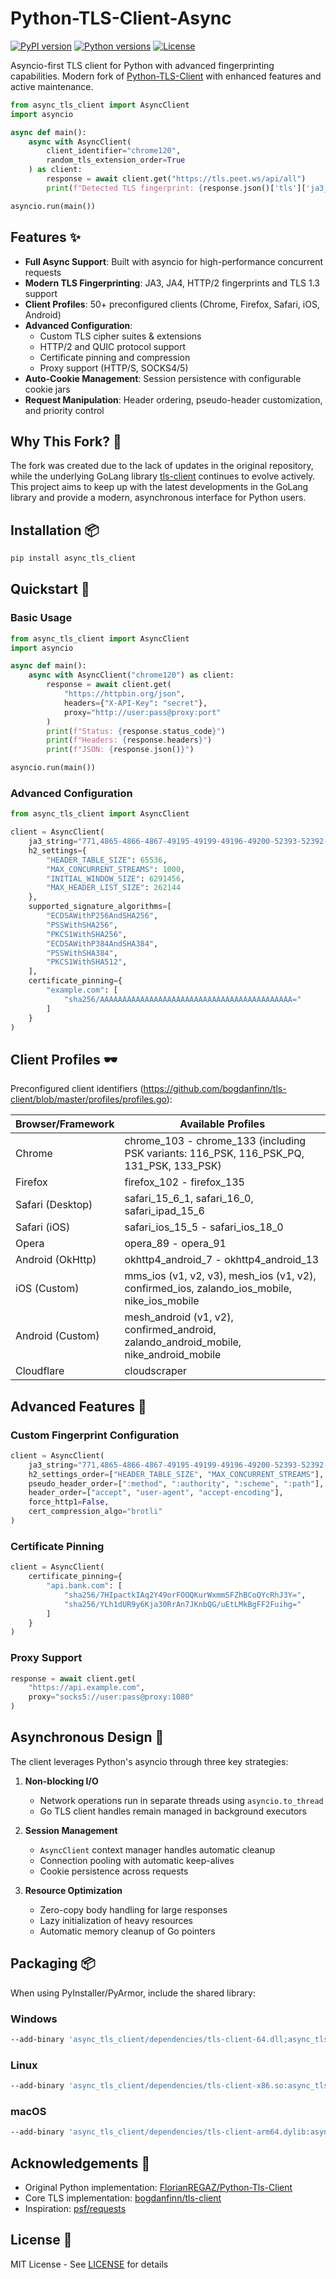 # Python-TLS-Client-Async

[![PyPI version](https://img.shields.io/pypi/v/async_tls_client.svg)](https://pypi.org/project/async_tls_client/)
[![Python versions](https://img.shields.io/pypi/pyversions/async_tls_client.svg)](https://pypi.org/project/async_tls_client/)
[![License](https://img.shields.io/badge/license-MIT-blue.svg)](https://opensource.org/licenses/MIT)

Asyncio-first TLS client for Python with advanced fingerprinting capabilities. Modern fork of [Python-TLS-Client](https://github.com/FlorianREGAZ/Python-Tls-Client) with enhanced features and active maintenance.

```python
from async_tls_client import AsyncClient
import asyncio

async def main():
    async with AsyncClient(
        client_identifier="chrome120",
        random_tls_extension_order=True
    ) as client:
        response = await client.get("https://tls.peet.ws/api/all")
        print(f"Detected TLS fingerprint: {response.json()['tls']['ja3_hash']}")

asyncio.run(main())
```

## Features ✨

- **Full Async Support**: Built with asyncio for high-performance concurrent requests
- **Modern TLS Fingerprinting**: JA3, JA4, HTTP/2 fingerprints and TLS 1.3 support
- **Client Profiles**: 50+ preconfigured clients (Chrome, Firefox, Safari, iOS, Android)
- **Advanced Configuration**:
  - Custom TLS cipher suites & extensions
  - HTTP/2 and QUIC protocol support
  - Certificate pinning and compression
  - Proxy support (HTTP/S, SOCKS4/5)
- **Auto-Cookie Management**: Session persistence with configurable cookie jars
- **Request Manipulation**: Header ordering, pseudo-header customization, and priority control

## Why This Fork? 🚀

The fork was created due to the lack of updates in the original repository, while the underlying GoLang
library [tls-client](https://github.com/bogdanfinn/tls-client) continues to evolve actively. This project aims to keep
up with the latest developments in the GoLang library and provide a modern, asynchronous interface for Python users.

## Installation 📦

```bash
pip install async_tls_client
```

## Quickstart 🚀

### Basic Usage

```python
from async_tls_client import AsyncClient
import asyncio

async def main():
    async with AsyncClient("chrome120") as client:
        response = await client.get(
            "https://httpbin.org/json",
            headers={"X-API-Key": "secret"},
            proxy="http://user:pass@proxy:port"
        )
        print(f"Status: {response.status_code}")
        print(f"Headers: {response.headers}")
        print(f"JSON: {response.json()}")

asyncio.run(main())
```

### Advanced Configuration

```python
from async_tls_client import AsyncClient

client = AsyncClient(
    ja3_string="771,4865-4866-4867-49195-49199-49196-49200-52393-52392-49171-49172-156-157-47-53,0-23-65281-10-11-35-16-5-13-18-51-45-43-27-17513,29-23-24,0",
    h2_settings={
        "HEADER_TABLE_SIZE": 65536,
        "MAX_CONCURRENT_STREAMS": 1000,
        "INITIAL_WINDOW_SIZE": 6291456,
        "MAX_HEADER_LIST_SIZE": 262144
    },
    supported_signature_algorithms=[
        "ECDSAWithP256AndSHA256",
        "PSSWithSHA256",
        "PKCS1WithSHA256",
        "ECDSAWithP384AndSHA384",
        "PSSWithSHA384",
        "PKCS1WithSHA512",
    ],
    certificate_pinning={
        "example.com": [
            "sha256/AAAAAAAAAAAAAAAAAAAAAAAAAAAAAAAAAAAAAAAAAAA="
        ]
    }
)
```

## Client Profiles 🕶️

Preconfigured client identifiers (https://github.com/bogdanfinn/tls-client/blob/master/profiles/profiles.go):

| Browser/Framework       | Available Profiles                                                                 |
|-------------------------|------------------------------------------------------------------------------------|
| Chrome                  | chrome_103 - chrome_133 (including PSK variants: 116_PSK, 116_PSK_PQ, 131_PSK, 133_PSK) |
| Firefox                 | firefox_102 - firefox_135                                                          |
| Safari (Desktop)        | safari_15_6_1, safari_16_0, safari_ipad_15_6                                       |
| Safari (iOS)            | safari_ios_15_5 - safari_ios_18_0                                                  |
| Opera                   | opera_89 - opera_91                                                                |
| Android (OkHttp)        | okhttp4_android_7 - okhttp4_android_13                                             |
| iOS (Custom)            | mms_ios (v1, v2, v3), mesh_ios (v1, v2), confirmed_ios, zalando_ios_mobile, nike_ios_mobile |
| Android (Custom)        | mesh_android (v1, v2), confirmed_android, zalando_android_mobile, nike_android_mobile |
| Cloudflare              | cloudscraper                                                                       |

## Advanced Features 🔧

### Custom Fingerprint Configuration

```python
client = AsyncClient(
    ja3_string="771,4865-4866-4867-49195-49199-49196-49200-52393-52392-49171-49172-156-157-47-53,0-23-65281-10-11-35-16-5-13-18-51-45-43-27-17513,29-23-24,0",
    h2_settings_order=["HEADER_TABLE_SIZE", "MAX_CONCURRENT_STREAMS"],
    pseudo_header_order=[":method", ":authority", ":scheme", ":path"],
    header_order=["accept", "user-agent", "accept-encoding"],
    force_http1=False,
    cert_compression_algo="brotli"
)
```

### Certificate Pinning

```python
client = AsyncClient(
    certificate_pinning={
        "api.bank.com": [
            "sha256/7HIpactkIAq2Y49orFOOQKurWxmmSFZhBCoQYcRhJ3Y=",
            "sha256/YLh1dUR9y6Kja30RrAn7JKnbQG/uEtLMkBgFF2Fuihg="
        ]
    }
)
```

### Proxy Support

```python
response = await client.get(
    "https://api.example.com",
    proxy="socks5://user:pass@proxy:1080"
)
```

## Asynchronous Design 🚧

The client leverages Python's asyncio through three key strategies:

1. **Non-blocking I/O**
   - Network operations run in separate threads using `asyncio.to_thread`
   - Go TLS client handles remain managed in background executors

2. **Session Management**
   - `AsyncClient` context manager handles automatic cleanup
   - Connection pooling with automatic keep-alives
   - Cookie persistence across requests

3. **Resource Optimization**
   - Zero-copy body handling for large responses
   - Lazy initialization of heavy resources
   - Automatic memory cleanup of Go pointers

## Packaging 📦

When using PyInstaller/PyArmor, include the shared library:

### Windows
```bash
--add-binary 'async_tls_client/dependencies/tls-client-64.dll;async_tls_client/dependencies'
```

### Linux
```bash
--add-binary 'async_tls_client/dependencies/tls-client-x86.so:async_tls_client/dependencies'
```

### macOS
```bash
--add-binary 'async_tls_client/dependencies/tls-client-arm64.dylib:async_tls_client/dependencies'
```

## Acknowledgements 🙏

- Original Python implementation: [FlorianREGAZ/Python-Tls-Client](https://github.com/FlorianREGAZ/Python-Tls-Client)
- Core TLS implementation: [bogdanfinn/tls-client](https://github.com/bogdanfinn/tls-client)
- Inspiration: [psf/requests](https://github.com/psf/requests)

## License 📄

MIT License - See [LICENSE](LICENSE) for details